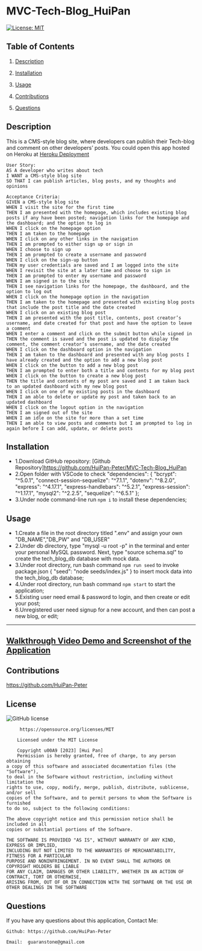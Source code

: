 # MVC-Tech-Blog_HuiPan
[![License: MIT](https://img.shields.io/badge/License-MIT-yellow.svg)](https://opensource.org/licenses/MIT)

## Table of Contents

1. [Description](#userStory)

2. [Installation](#installation)

3. [Usage](#usage)

4. [Contributions](#contributions)

5. [Questions](#questions)

## Description

This is a CMS-style blog site, where developers can publish their Tech-blog and comment on other developers’ posts.
You could open this app hosted on Heroku at [Heroku Deployment](https://evening-island-98425-a6f8429c62d5.herokuapp.com) 
```
User Story:
AS A developer who writes about tech
I WANT a CMS-style blog site
SO THAT I can publish articles, blog posts, and my thoughts and opinions
```

```
Acceptance Criteria:
GIVEN a CMS-style blog site
WHEN I visit the site for the first time
THEN I am presented with the homepage, which includes existing blog posts if any have been posted; navigation links for the homepage and the dashboard; and the option to log in
WHEN I click on the homepage option
THEN I am taken to the homepage
WHEN I click on any other links in the navigation
THEN I am prompted to either sign up or sign in
WHEN I choose to sign up
THEN I am prompted to create a username and password
WHEN I click on the sign-up button
THEN my user credentials are saved and I am logged into the site
WHEN I revisit the site at a later time and choose to sign in
THEN I am prompted to enter my username and password
WHEN I am signed in to the site
THEN I see navigation links for the homepage, the dashboard, and the option to log out
WHEN I click on the homepage option in the navigation
THEN I am taken to the homepage and presented with existing blog posts that include the post title and the date created
WHEN I click on an existing blog post
THEN I am presented with the post title, contents, post creator’s username, and date created for that post and have the option to leave a comment
WHEN I enter a comment and click on the submit button while signed in
THEN the comment is saved and the post is updated to display the comment, the comment creator’s username, and the date created
WHEN I click on the dashboard option in the navigation
THEN I am taken to the dashboard and presented with any blog posts I have already created and the option to add a new blog post
WHEN I click on the button to add a new blog post
THEN I am prompted to enter both a title and contents for my blog post
WHEN I click on the button to create a new blog post
THEN the title and contents of my post are saved and I am taken back to an updated dashboard with my new blog post
WHEN I click on one of my existing posts in the dashboard
THEN I am able to delete or update my post and taken back to an updated dashboard
WHEN I click on the logout option in the navigation
THEN I am signed out of the site
WHEN I am idle on the site for more than a set time
THEN I am able to view posts and comments but I am prompted to log in again before I can add, update, or delete posts
```

## Installation

- 1.Download GitHub repository: [Github Repository]https://github.com/HuiPan-Peter/MVC-Tech-Blog_HuiPan
- 2.Open folder with VSCode to check "dependencies": {
  "bcrypt": "^5.0.1",
  "connect-session-sequelize": "^7.1.1",
  "dotenv": "^8.2.0",
  "express": "^4.17.1",
  "express-handlebars": "^5.2.1",
  "express-session": "^1.17.1",
  "mysql2": "^2.2.5",
  "sequelize": "^6.5.1"
  };
- 3.Under node command-line run `npm i` to install these dependencies;

## Usage

- 1.Create a file in the root directory titled ".env" and assign your own "DB_NAME","DB_PW" and "DB_USER"
- 2.Under db directory, type "mysql -u root -p" in the terminal and enter your personal MySQL password. Next, type "source schema.sql" to create the tech_blog_db database with mock data.
- 3.Under root directory, run bash command `npm run seed` to invoke package.json {
  "seed": "node seeds/index.js"
  } to insert mock data into the tech_blog_db database;
- 4.Under root directory, run bash command `npm start` to start the application;
- 5.Existing user need email & password to login, and then create or edit your post;
- 6.Unregistered user need signup for a new account, and then can post a new blog, or edit;

---

## [Walkthrough Video Demo and Screenshot of the Application](https://github.com/HuiPan-Peter/MVC-Tech-Blog_HuiPan/tree/main/public/screenshots)

## Contributions

https://github.com/HuiPan-Peter

## License

![GitHub license](https://img.shields.io/badge/license-MIT-blue.svg)

```
     https://opensource.org/licenses/MIT

    Licensed under the MIT License

    Copyright u00A9 [2023] [Hui Pan]
    Permission is hereby granted, free of charge, to any person obtaining
a copy of this software and associated documentation files (the "Software"),
to deal in the Software without restriction, including without limitation the
rights to use, copy, modify, merge, publish, distribute, sublicense, and/or sell
copies of the Software, and to permit persons to whom the Software is furnished
to do so, subject to the following conditions:

The above copyright notice and this permission notice shall be included in all
copies or substantial portions of the Software.

THE SOFTWARE IS PROVIDED "AS IS", WITHOUT WARRANTY OF ANY KIND, EXPRESS OR IMPLIED,
INCLUDING BUT NOT LIMITED TO THE WARRANTIES OF MERCHANTABILITY, FITNESS FOR A PARTICULAR
PURPOSE AND NONINFRINGEMENT. IN NO EVENT SHALL THE AUTHORS OR COPYRIGHT HOLDERS BE LIABLE
FOR ANY CLAIM, DAMAGES OR OTHER LIABILITY, WHETHER IN AN ACTION OF CONTRACT, TORT OR OTHERWISE,
ARISING FROM, OUT OF OR IN CONNECTION WITH THE SOFTWARE OR THE USE OR OTHER DEALINGS IN THE SOFTWARE
```

## Questions

If you have any questions about this application, Contact Me:

```
Github: https://github.com/HuiPan-Peter

Email:  guaranstone@gmail.com
```
